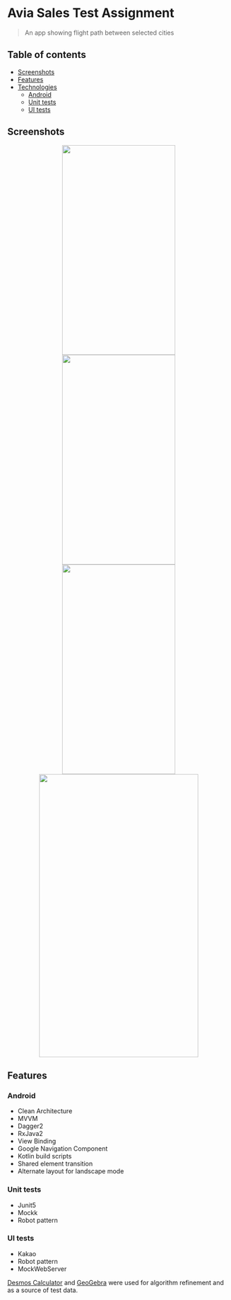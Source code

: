 # Avia Sales Test Assignment
> An app showing flight path between selected cities

## Table of contents
* [Screenshots](#screenshots)
* [Features](#features)
* [Technologies](#technologies)
    + [Android](#android)
    + [Unit tests](#unit-tests)
    + [UI tests](#ui-tests)
	
## Screenshots
<div align="center">
    <img src="/readme/screenshot_choose_destination.png" width="256" height="474"/>
    <img src="/readme/screenshot_search_results.png" width="256" height="474"/>
    <img src="/readme/screenshot_flight_progress.png" width="256" height="474"/>
</div>

<div align="center">
<img src="/readme/flow.gif" width="360" height="640"/>
</div>

## Features

### Android
* Clean Architecture
* MVVM
* Dagger2
* RxJava2
* View Binding
* Google Navigation Component
* Kotlin build scripts
* Shared element transition
* Alternate layout for landscape mode

### Unit tests
* Junit5 
* Mockk
* Robot pattern

### UI tests
* Kakao
* Robot pattern
* MockWebServer

[Desmos Calculator](https://www.desmos.com/calculator/dpavkpodf3) and [GeoGebra](https://www.geogebra.org/classic/dghf6wpu) were used for algorithm refinement and as a source of test data.
